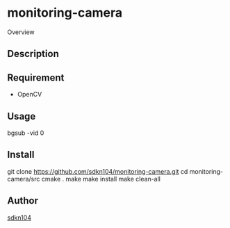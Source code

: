 
monitoring-camera
====

Overview

## Description

## Requirement

* OpenCV

## Usage

bgsub -vid 0

## Install

git clone https://github.com/sdkn104/monitoring-camera.git
cd monitoring-camera/src
cmake .
make
make install
make clean-all

## Author

[sdkn104](https://github.com/sdkn104)
